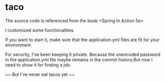 # taco
The source code is referenced from the book &lt;Spring In Action 5e>

I customized some functionalities.

If you want to start it, make sure that the application.yml files are fit for your environment.

For security, I've been keeping it private. Because the unencoded password in the application.yml file maybe remains in the commit history.But now I need to show it for finding a job.

~~ But I've never eat tacos yet ~~
